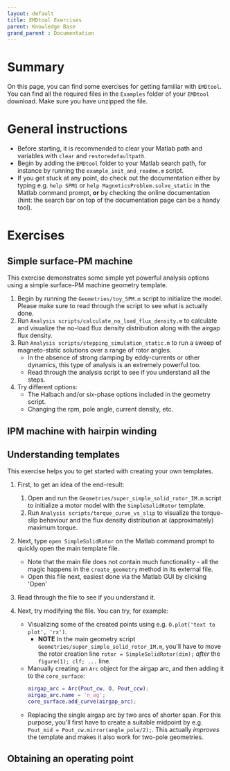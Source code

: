 ```yaml
---
layout: default
title: EMDtool Exercises
parent: Knowledge Base
grand_parent : Documentation
---
```


# Summary

On this page, you can find some exercises for getting familiar with `EMDtool`. You can find all the required files in the `Examples` folder
of your `EMDtool` download. Make sure you have unzipped the file.

# General instructions

* Before starting, it is recommended to clear your Matlab path and variables with `clear` and `restoredefaultpath`.
* Begin by adding the `EMDtool` folder to your Matlab search path, for instance by running the `example_init_and_readme.m` script.
* If you get stuck at any point, do check out the documentation either by typing e.g. `help SPM1` or `help MagneticsProblem.solve_static` in 
the Matlab command prompt, **or** by checking the online documentation (hint: the search bar on top of the documentation page can be a handy
tool).

# Exercises

## Simple surface-PM machine

This exercise demonstrates some simple yet powerful analysis options using a simple surface-PM machine geometry template.

1. Begin by running the `Geometries/toy_SPM.m` script to initialize the model. Please make sure to read through the script to see what 
is actually done.
1. Run `Analysis scripts/calculate_no_load_flux_density.m` to calculate and visualize the no-load flux density distribution along with the airgap
flux density.
1. Run `Analysis scripts/stepping_simulation_static.m` to run a sweep of magneto-static solutions over a range of rotor angles.
	* In the absence of strong damping by eddy-currents or other dynamics, this type of analysis is an extremely powerful too.
	* Read through the analysis script to see if you understand all the steps.
1. Try different options:
	* The Halbach and/or six-phase options included in the geometry script.
	* Changing the rpm, pole angle, current density, etc.

## IPM machine with hairpin winding

## Understanding templates

This exercise helps you to get started with creating your own templates.

1. First, to get an idea of the end-result:
	1. Open and run the `Geometries/super_simple_solid_rotor_IM.m` script to initialize a motor model with the `SimpleSolidRotor` template.
	1. Run `Analysis scripts/torque_curve_vs_slip` to visualize the torque-slip behaviour and the flux density distribution at (approximately)
	maximum torque.
	
1. Next, type `open SimpleSolidRotor` on the Matlab command prompt to quickly open the main template file.
	* Note that the main file does not contain much functionality - all the magic happens in the `create_geometry` method in its external file.
	* Open this file next, easiest done via the Matlab GUI by clicking 'Open'
	
1. Read through the file to see if you understand it.

1. Next, try modifying the file. You can try, for example:
	* Visualizing some of the created points using e.g. `O.plot('text to plot', 'rx')`. 
		* **NOTE** In the main geometry script `Geometries/super_simple_solid_rotor_IM.m`, you'll have to move the rotor creation 
		line `rotor = SimpleSolidRotor(dim);` _after_ the `figure(1); clf; ...` line.
	* Manually creating an `Arc` object for the airgap arc, and then adding it to the `core_surface`:
		```matlab
		airgap_arc = Arc(Pout_cw, O, Pout_ccw);
		airgap_arc.name = 'n_ag';
		core_surface.add_curve(airgap_arc);
		```
	* Replacing the single airgap arc by two arcs of shorter span. For this purpose, you'll first have to create a suitable midpoint
	by e.g. `Pout_mid = Pout_cw.mirror(angle_pole/2);`. This actually _improves_ the template and makes it also work for two-pole geometries.

## Obtaining an operating point